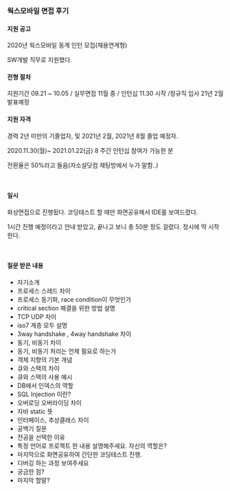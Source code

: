 ### 웍스모바일  면접 후기 



#### 지원 공고

2020년 웍스모바일 동계 인턴 모집(채용연계형)

SW개발 직무로 지원했다. 

#### 전형 절차

지원기간 09.21 ~ 10.05  / 실무면접 11월 중  / 인턴십 11.30 시작 /정규직 입사 21년 2월 발표예정

#### 지원 자격

경력 2년 미만의 기졸업자, 및 2021년 2월, 2021년 8월 졸업 예정자. 

2020.11.30(월)~ 2021.01.22(금) 8 주간 인턴십 참여가 가능한 분

전환율은 50%라고 들음(자소설닷컴 채팅방에서 누가 말함..)

</br>

#### 일시

화상면접으로 진행됬다. 코딩테스트 할 때만 화면공유해서 IDE를 보여드렸다. 

1시간 진행 예정이라고 안내 받았고, 끝나고 보니 총 50분 정도 걸렸다. 정시에 딱 시작한다. 

</br>

#### 질문 받은 내용 

- 자기소개 
- 프로세스 스레드 차이 
- 프로세스 동기화, race condition이 무엇인가
- critical section 해결을 위한 방법 설명
- TCP UDP 차이 
- iso7 계층 모두 설명 
- 3way handshake , 4way handshake 차이 
- 동기, 비동기 차이 
- 동기, 비동기 처리는 언제 필요로 하는가 
- 객체 지향의 기본 개념 
- 큐와 스택의 차이 
- 큐와 스택의 사용 예시 
- DB에서 인덱스의 역할 
- SQL Injection 이란?
- 오버로딩 오버라이딩 차이 
- 자바 static 뜻 
- 인터페이스, 추상클래스 차이 
- 공백기 질문 
- 전공을 선택한 이유 
- 특정 언어로 프로젝트 한 내용 설명해주세요. 자신의 역할은? 
- 마지막으로 화면공유하여 간단한 코딩테스트 진행.
- 디버깅 하는 과정 보여주세요 
- 궁금한 점? 
- 마지막 할말?



